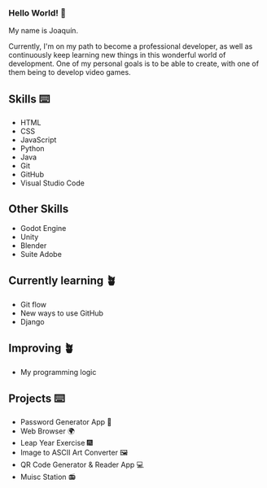### Hello World! 👋
My name is Joaquín.

Currently, I'm on my path to become a professional developer, as well as continuously keep learning new things in this wonderful world of development.
One of my personal goals is to be able to create, with one of them being to develop video games.

## Skills ⌨️
* HTML 
* CSS
* JavaScript
* Python
* Java
* Git
* GitHub
* Visual Studio Code

## Other Skills
* Godot Engine
* Unity
* Blender
* Suite Adobe

## Currently learning 🪴
* Git flow
* New ways to use GitHub
* Django

## Improving 🪴
* My programming logic

## Projects ⌨️
* Password Generator App 🔐
* Web Browser 🌍
* Leap Year Exercise 🎆
* Image to ASCII Art Converter 🖼️
* QR Code Generator & Reader App 💻
* Muisc Station 📻
<!--
**Joa98Dev/Joa98Dev** is a ✨ _special_ ✨ repository because its `README.md` (this file) appears on your GitHub profile.

Here are some ideas to get you started:

- 🔭 I’m currently working on ...
- 🌱 I’m currently learning ...
- 👯 I’m looking to collaborate on ...
- 🤔 I’m looking for help with ...
- 💬 Ask me about ...
- 📫 How to reach me: ...
- 😄 Pronouns: ...
- ⚡ Fun fact: ...
-->
